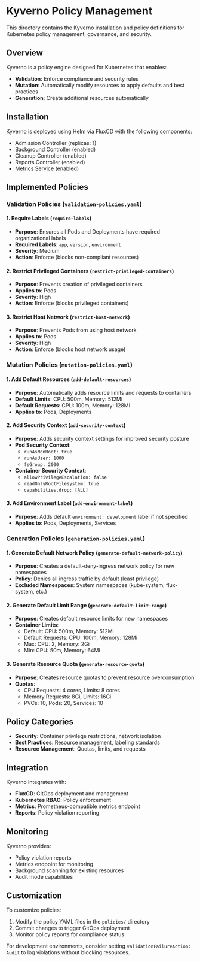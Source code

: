 # Kyverno Policy Management

This directory contains the Kyverno installation and policy definitions for Kubernetes policy management, governance, and security.

## Overview

Kyverno is a policy engine designed for Kubernetes that enables:
- **Validation**: Enforce compliance and security rules
- **Mutation**: Automatically modify resources to apply defaults and best practices
- **Generation**: Create additional resources automatically

## Installation

Kyverno is deployed using Helm via FluxCD with the following components:
- Admission Controller (replicas: 1)
- Background Controller (enabled)
- Cleanup Controller (enabled)  
- Reports Controller (enabled)
- Metrics Service (enabled)

## Implemented Policies

### Validation Policies (`validation-policies.yaml`)

#### 1. Require Labels (`require-labels`)
- **Purpose**: Ensures all Pods and Deployments have required organizational labels
- **Required Labels**: `app`, `version`, `environment`
- **Severity**: Medium
- **Action**: Enforce (blocks non-compliant resources)

#### 2. Restrict Privileged Containers (`restrict-privileged-containers`)
- **Purpose**: Prevents creation of privileged containers
- **Applies to**: Pods
- **Severity**: High
- **Action**: Enforce (blocks privileged containers)

#### 3. Restrict Host Network (`restrict-host-network`)
- **Purpose**: Prevents Pods from using host network
- **Applies to**: Pods  
- **Severity**: High
- **Action**: Enforce (blocks host network usage)

### Mutation Policies (`mutation-policies.yaml`)

#### 1. Add Default Resources (`add-default-resources`)
- **Purpose**: Automatically adds resource limits and requests to containers
- **Default Limits**: CPU: 500m, Memory: 512Mi
- **Default Requests**: CPU: 100m, Memory: 128Mi
- **Applies to**: Pods, Deployments

#### 2. Add Security Context (`add-security-context`)
- **Purpose**: Adds security context settings for improved security posture
- **Pod Security Context**: 
  - `runAsNonRoot: true`
  - `runAsUser: 1000`
  - `fsGroup: 2000`
- **Container Security Context**:
  - `allowPrivilegeEscalation: false`
  - `readOnlyRootFilesystem: true`
  - `capabilities.drop: [ALL]`

#### 3. Add Environment Label (`add-environment-label`)
- **Purpose**: Adds default `environment: development` label if not specified
- **Applies to**: Pods, Deployments, Services

### Generation Policies (`generation-policies.yaml`)

#### 1. Generate Default Network Policy (`generate-default-network-policy`)
- **Purpose**: Creates a default-deny-ingress network policy for new namespaces
- **Policy**: Denies all ingress traffic by default (least privilege)
- **Excluded Namespaces**: System namespaces (kube-system, flux-system, etc.)

#### 2. Generate Default Limit Range (`generate-default-limit-range`)
- **Purpose**: Creates default resource limits for new namespaces
- **Container Limits**:
  - Default: CPU: 500m, Memory: 512Mi
  - Default Requests: CPU: 100m, Memory: 128Mi
  - Max: CPU: 2, Memory: 2Gi
  - Min: CPU: 50m, Memory: 64Mi

#### 3. Generate Resource Quota (`generate-resource-quota`)
- **Purpose**: Creates resource quotas to prevent resource overconsumption
- **Quotas**:
  - CPU Requests: 4 cores, Limits: 8 cores
  - Memory Requests: 8Gi, Limits: 16Gi
  - PVCs: 10, Pods: 20, Services: 10

## Policy Categories

- **Security**: Container privilege restrictions, network isolation
- **Best Practices**: Resource management, labeling standards
- **Resource Management**: Quotas, limits, and requests

## Integration

Kyverno integrates with:
- **FluxCD**: GitOps deployment and management
- **Kubernetes RBAC**: Policy enforcement
- **Metrics**: Prometheus-compatible metrics endpoint
- **Reports**: Policy violation reporting

## Monitoring

Kyverno provides:
- Policy violation reports
- Metrics endpoint for monitoring
- Background scanning for existing resources
- Audit mode capabilities

## Customization

To customize policies:
1. Modify the policy YAML files in the `policies/` directory
2. Commit changes to trigger GitOps deployment
3. Monitor policy reports for compliance status

For development environments, consider setting `validationFailureAction: Audit` to log violations without blocking resources.